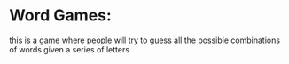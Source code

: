 # Word Games: 
this is a game where people will try to guess all the possible combinations of words given a series of letters